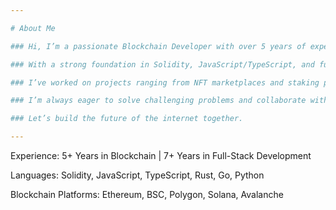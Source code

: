 ```yaml
---

# About Me

### Hi, I’m a passionate Blockchain Developer with over 5 years of experience building decentralized applications (dApps), smart contracts, and Web3 integrations across Ethereum, Polygon, BSC, and more.

### With a strong foundation in Solidity, JavaScript/TypeScript, and full-stack development, I specialize in creating secure, efficient, and scalable blockchain solutions — from token contracts and NFT platforms to complex DeFi systems and DAO infrastructures.

### I’ve worked on projects ranging from NFT marketplaces and staking platforms to cross-chain token bridges and play-to-earn games. My approach combines technical excellence with a deep understanding of blockchain ecosystems and user experience.

### I’m always eager to solve challenging problems and collaborate with innovative teams. Whether you're launching a Web3 startup, need to audit a smart contract, or want to integrate crypto payments into your app — I'm here to help.

### Let’s build the future of the internet together.

---
```


Experience: 5+ Years in Blockchain | 7+ Years in Full-Stack Development

Languages: Solidity, JavaScript, TypeScript, Rust, Go, Python

Blockchain Platforms: Ethereum, BSC, Polygon, Solana, Avalanche
